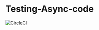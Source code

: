 # Testing-Async-code

[![CircleCI](https://circleci.com/gh/VMoiseev/Testing-Async-code/tree/master.svg?style=svg)](https://circleci.com/gh/VMoiseev/Testing-Async-code/tree/master)
